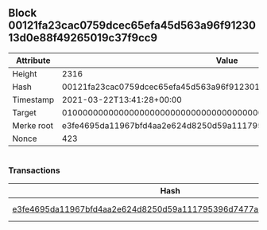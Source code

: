 ## Block 00121fa23cac0759dcec65efa45d563a96f9123013d0e88f49265019c37f9cc9

Attribute | Value
--- | ---
Height | 2316
Hash | 00121fa23cac0759dcec65efa45d563a96f9123013d0e88f49265019c37f9cc9
Timestamp | 2021-03-22T13:41:28+00:00
Target | 0100000000000000000000000000000000000000000000000000000000000000
Merke root | e3fe4695da11967bfd4aa2e624d8250d59a111795396d7477acc957b7e101d86
Nonce | 423

```

```

### Transactions

Hash | Amount
--- | ---
[e3fe4695da11967bfd4aa2e624d8250d59a111795396d7477acc957b7e101d86](e3fe4695da11967bfd4aa2e624d8250d59a111795396d7477acc957b7e101d86.md) | 10.00000000 SKEPTI 
